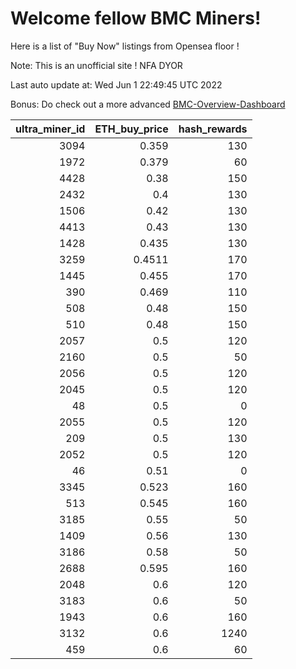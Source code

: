 # Welcome fellow BMC Miners!
Here is a list of "Buy Now" listings from Opensea floor !

Note: This is an unofficial site ! NFA DYOR

Last auto update at: Wed Jun  1 22:49:45 UTC 2022

Bonus: Do check out a more advanced [BMC-Overview-Dashboard](https://dune.com/defifunk/BMC-Overview-Dashboard)


|   ultra_miner_id |   ETH_buy_price |   hash_rewards |
|-----------------:|----------------:|---------------:|
|             3094 |          0.359  |            130 |
|             1972 |          0.379  |             60 |
|             4428 |          0.38   |            150 |
|             2432 |          0.4    |            130 |
|             1506 |          0.42   |            130 |
|             4413 |          0.43   |            130 |
|             1428 |          0.435  |            130 |
|             3259 |          0.4511 |            170 |
|             1445 |          0.455  |            170 |
|              390 |          0.469  |            110 |
|              508 |          0.48   |            150 |
|              510 |          0.48   |            150 |
|             2057 |          0.5    |            120 |
|             2160 |          0.5    |             50 |
|             2056 |          0.5    |            120 |
|             2045 |          0.5    |            120 |
|               48 |          0.5    |              0 |
|             2055 |          0.5    |            120 |
|              209 |          0.5    |            130 |
|             2052 |          0.5    |            120 |
|               46 |          0.51   |              0 |
|             3345 |          0.523  |            160 |
|              513 |          0.545  |            160 |
|             3185 |          0.55   |             50 |
|             1409 |          0.56   |            130 |
|             3186 |          0.58   |             50 |
|             2688 |          0.595  |            160 |
|             2048 |          0.6    |            120 |
|             3183 |          0.6    |             50 |
|             1943 |          0.6    |            160 |
|             3132 |          0.6    |           1240 |
|              459 |          0.6    |             60 |